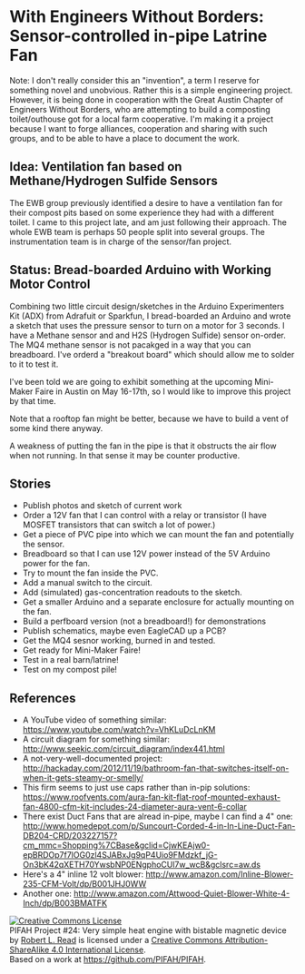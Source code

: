 # With Engineers Without Borders: Sensor-controlled in-pipe Latrine Fan

Note: I don't really consider this an "invention", a term I reserve for something novel and unobvious. Rather this is
a simple engineering project.  However, it is being done in cooperation with the Great Austin Chapter of Engineers Without Borders,
who are attempting to build a composting toilet/outhouse got for a local farm cooperative. I'm making it a project because
I want to forge alliances, cooperation and sharing with such groups, and to be able to have a place to document the work.

## Idea: Ventilation fan based on Methane/Hydrogen Sulfide Sensors

The EWB group previously identified a desire to have a ventilation fan for their compost pits based on some experience
they had with a different toilet. I came to this project late, and am just following their approach. The whole EWB team
is perhaps 50 people split into several groups. The instrumentation team is in charge of the sensor/fan project.

## Status: Bread-boarded Arduino with Working Motor Control

Combining two little circuit design/sketches in the Arduino Experimenters Kit (ADX) from Adrafuit or Sparkfun, I bread-boarded
an Arduino and wrote a sketch that uses the pressure sensor to turn on a motor for 3 seconds.  I have a Methane sensor and
and H2S (Hydrogen Sulfide) sensor on-order.  The MQ4 methane sensor is not pacakged in a way that you can breadboard.
I've orderd a "breakout board" which should allow me to solder to it to test it.

I've been told we are going to exhibit something at the upcoming Mini-Maker Faire in Austin on May 16-17th, so I would
like to improve this project by that time.

Note that a rooftop fan might be better, because we have to build a vent of some kind there anyway.

A weakness of putting the fan in the pipe is that it obstructs the air flow when not running.  In that sense it may be counter productive.

## Stories

* Publish photos and sketch of current work
* Order a 12V fan that I can control with a relay or transistor (I have MOSFET transistors that can switch a lot of power.)
* Get a piece of PVC pipe into which we can mount the fan and potentially the sensor.
* Breadboard so that I can use 12V power instead of the 5V Arduino power for the fan.
* Try to mount the fan inside the PVC.
* Add a manual switch to the circuit.
* Add (simulated) gas-concentration readouts to the sketch.
* Get a smaller Arduino and a separate enclosure for actually mounting on the fan.
* Build a perfboard version (not a breadboard!) for demonstrations
* Publish schematics, maybe even EagleCAD up a PCB?
* Get the MQ4 sesnor working, burned in and tested.
* Get ready for Mini-Maker Faire!
* Test in a real barn/latrine!
* Test on my compost pile!

## References

* A YouTube video of something similar: https://www.youtube.com/watch?v=VhKLuDcLnKM
* A circuit diagram for something similar: http://www.seekic.com/circuit_diagram/index441.html
* A not-very-well-documented project: http://hackaday.com/2012/11/19/bathroom-fan-that-switches-itself-on-when-it-gets-steamy-or-smelly/
* This firm seems to just use caps rather than in-pip solutions: https://www.roofvents.com/aura-fan-kit-flat-roof-mounted-exhaust-fan-4800-cfm-kit-includes-24-diameter-aura-vent-6-collar
* There exist Duct Fans that are alread in-pipe, maybe I can find a 4" one: http://www.homedepot.com/p/Suncourt-Corded-4-in-In-Line-Duct-Fan-DB204-CRD/203227157?cm_mmc=Shopping%7CBase&gclid=CjwKEAjw0-epBRDOp7f7lOG0zl4SJABxJg9qP4Uio9FMdzkf_jG-On3bK42qXETH70YwsbNP0ENgphoCUl7w_wcB&gclsrc=aw.ds
* Here's a 4" inline 12 volt blower: http://www.amazon.com/Inline-Blower-235-CFM-Volt/dp/B001JHJ0WW
* Another one: http://www.amazon.com/Attwood-Quiet-Blower-White-4-Inch/dp/B003BMATFK



<a rel="license" href="http://creativecommons.org/licenses/by-sa/4.0/"><img alt="Creative Commons License" style="border-width:0" src="https://i.creativecommons.org/l/by-sa/4.0/88x31.png" /></a><br /><span xmlns:dct="http://purl.org/dc/terms/" href="http://purl.org/dc/dcmitype/Text" property="dct:title" rel="dct:type">PIFAH Project #24: Very simple heat engine with bistable magnetic device</span> by <a xmlns:cc="http://creativecommons.org/ns#" href="https://github.com/PIFAH/PIFAH" property="cc:attributionName" rel="cc:attributionURL">Robert L. Read</a> is licensed under a <a rel="license" href="http://creativecommons.org/licenses/by-sa/4.0/">Creative Commons Attribution-ShareAlike 4.0 International License</a>.<br />Based on a work at <a xmlns:dct="http://purl.org/dc/terms/" href="https://github.com/PIFAH/PIFAH" rel="dct:source">https://github.com/PIFAH/PIFAH</a>. 

